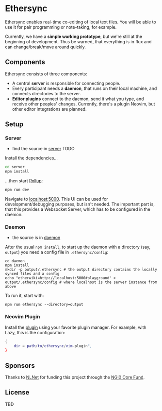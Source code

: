 # Ethersync

Ethersync enables real-time co-editing of local text files. You will be able to use it for pair programming or note-taking, for example.

Currently, we have a **simple working prototype**, but we're still at the beginning of development.
Thus be warned, that everything is in flux and can change/break/move around quickly.

## Components

Ethersync consists of three components:

- A central **server** is responsible for connecting people.
- Every participant needs a **daemon**, that runs on their local machine, and connects directories to the server.
- **Editor plugins** connect to the daemon, send it what you type, and receive other peoples' changes.
Currently, there's a plugin Neovim, but other editor integrations are planned.

## Setup

### Server

- find the source in [server](./server) TODO

Install the dependencies...

```bash
cd server
npm install
```

...then start [Rollup](https://rollupjs.org):

```bash
npm run dev
```

Navigate to [localhost:5000](http://localhost:5000).
This UI can be used for development/debugging purposes, but isn't needed.
The important part is, that this provides a Websocket Server, which has to be configured in the daemon.

### Daemon

- the source is in [daemon](./daemon)

After the usual `npm install`, to start up the daemon with a directory (say, `output`) you need a config file in `.ethersync/config`:
```
cd daemon
npm install
mkdir -p output/.ethersync # the output directory contains the locally synced files and a config
echo "etherwiki=http://localhost:5000#playground" > output/.ethersync/config # where localhost is the server instance from above
```

To run it, start with:
```
npm run ethersync --directory=output
```

### Neovim Plugin

Install the [plugin](./vim-plugin) using your favorite plugin manager. For example, with Lazy, this is the configuration:

```lua
{
    dir = path/to/ethersync/vim-plugin",
}
```

## Sponsors

Thanks to [NLNet](https://nlnet.nl) for funding this project through the [NGI0 Core Fund](https://nlnet.nl/core/).

## License

TBD
